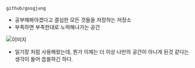 `github/gosgjung`

- 공부해봐야겠다고 결심한 모든 것들을 저장하는 저장소
- 부족하면 부족한대로 노력해나가는 공간

![이미지](https://ww.namu.la/s/acf43146cda5c1d74b38aecb78855e279e606bf67d271e05850e6bdf9e0d40a6a4a2cba01d7521a896a47d600e3115b1fecc757495fb6d65775fb495e3484ceedbabecd2f962d68f8199cbcb5a590caadac44c1883c348ce8185065b2dd1a4f4)

- 일기장 처럼 사용해왔는데, 뭔가 이제는 더 이상 나만의 공간이 아니게 된것 같다는 생각이 들어 씁쓸하긴 하다.

